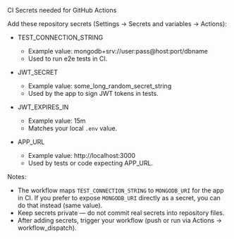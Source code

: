 CI Secrets needed for GitHub Actions

Add these repository secrets (Settings -> Secrets and variables -> Actions):

- TEST_CONNECTION_STRING
  - Example value: mongodb+srv://user:pass@host:port/dbname
  - Used to run e2e tests in CI.

- JWT_SECRET
  - Example value: some_long_random_secret_string
  - Used by the app to sign JWT tokens in tests.

- JWT_EXPIRES_IN
  - Example value: 15m
  - Matches your local `.env` value.

- APP_URL
  - Example value: http://localhost:3000
  - Used by tests or code expecting APP_URL.

Notes:
- The workflow maps `TEST_CONNECTION_STRING` to `MONGODB_URI` for the app in CI. If you prefer to expose `MONGODB_URI` directly as a secret, you can do that instead (same value).
- Keep secrets private — do not commit real secrets into repository files.
- After adding secrets, trigger your workflow (push or run via Actions -> workflow_dispatch).
